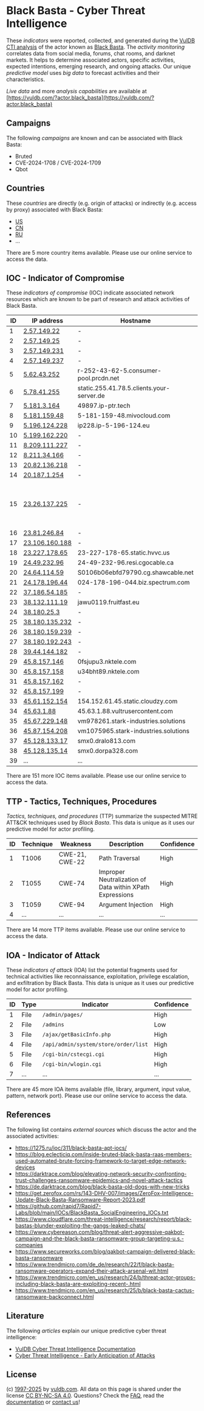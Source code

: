 # Black Basta - Cyber Threat Intelligence

These _indicators_ were reported, collected, and generated during the [VulDB CTI analysis](https://vuldb.com/?kb.cti) of the actor known as [Black Basta](https://vuldb.com/?actor.black_basta). The _activity monitoring_ correlates data from social media, forums, chat rooms, and darknet markets. It helps to determine associated actors, specific activities, expected intentions, emerging research, and ongoing attacks. Our unique _predictive model_ uses _big data_ to forecast activities and their characteristics.

_Live data_ and more _analysis capabilities_ are available at [https://vuldb.com/?actor.black_basta](https://vuldb.com/?actor.black_basta)

## Campaigns

The following _campaigns_ are known and can be associated with Black Basta:

* Bruted
* CVE-2024-1708 / CVE-2024-1709
* Qbot

## Countries

These _countries_ are directly (e.g. origin of attacks) or indirectly (e.g. access by proxy) associated with Black Basta:

* [US](https://vuldb.com/?country.us)
* [CN](https://vuldb.com/?country.cn)
* [RU](https://vuldb.com/?country.ru)
* ...

There are 5 more country items available. Please use our online service to access the data.

## IOC - Indicator of Compromise

These _indicators of compromise_ (IOC) indicate associated network resources which are known to be part of research and attack activities of Black Basta.

ID | IP address | Hostname | Campaign | Confidence
-- | ---------- | -------- | -------- | ----------
1 | [2.57.149.22](https://vuldb.com/?ip.2.57.149.22) | - | Bruted | High
2 | [2.57.149.25](https://vuldb.com/?ip.2.57.149.25) | - | Bruted | High
3 | [2.57.149.231](https://vuldb.com/?ip.2.57.149.231) | - | Bruted | High
4 | [2.57.149.237](https://vuldb.com/?ip.2.57.149.237) | - | Bruted | High
5 | [5.62.43.252](https://vuldb.com/?ip.5.62.43.252) | r-252-43-62-5.consumer-pool.prcdn.net | - | High
6 | [5.78.41.255](https://vuldb.com/?ip.5.78.41.255) | static.255.41.78.5.clients.your-server.de | - | High
7 | [5.181.3.164](https://vuldb.com/?ip.5.181.3.164) | 49897.ip-ptr.tech | - | High
8 | [5.181.159.48](https://vuldb.com/?ip.5.181.159.48) | 5-181-159-48.mivocloud.com | - | High
9 | [5.196.124.228](https://vuldb.com/?ip.5.196.124.228) | ip228.ip-5-196-124.eu | - | High
10 | [5.199.162.220](https://vuldb.com/?ip.5.199.162.220) | - | - | High
11 | [8.209.111.227](https://vuldb.com/?ip.8.209.111.227) | - | - | High
12 | [8.211.34.166](https://vuldb.com/?ip.8.211.34.166) | - | - | High
13 | [20.82.136.218](https://vuldb.com/?ip.20.82.136.218) | - | - | High
14 | [20.187.1.254](https://vuldb.com/?ip.20.187.1.254) | - | - | High
15 | [23.26.137.225](https://vuldb.com/?ip.23.26.137.225) | - | CVE-2024-1708 / CVE-2024-1709 | High
16 | [23.81.246.84](https://vuldb.com/?ip.23.81.246.84) | - | - | High
17 | [23.106.160.188](https://vuldb.com/?ip.23.106.160.188) | - | - | High
18 | [23.227.178.65](https://vuldb.com/?ip.23.227.178.65) | 23-227-178-65.static.hvvc.us | - | High
19 | [24.49.232.96](https://vuldb.com/?ip.24.49.232.96) | 24-49-232-96.resi.cgocable.ca | Qbot | High
20 | [24.64.114.59](https://vuldb.com/?ip.24.64.114.59) | S0106b06ebfd79790.cg.shawcable.net | Qbot | High
21 | [24.178.196.44](https://vuldb.com/?ip.24.178.196.44) | 024-178-196-044.biz.spectrum.com | - | High
22 | [37.186.54.185](https://vuldb.com/?ip.37.186.54.185) | - | - | High
23 | [38.132.111.19](https://vuldb.com/?ip.38.132.111.19) | jawu0119.fruitfast.eu | - | High
24 | [38.180.25.3](https://vuldb.com/?ip.38.180.25.3) | - | - | High
25 | [38.180.135.232](https://vuldb.com/?ip.38.180.135.232) | - | - | High
26 | [38.180.159.239](https://vuldb.com/?ip.38.180.159.239) | - | - | High
27 | [38.180.192.243](https://vuldb.com/?ip.38.180.192.243) | - | - | High
28 | [39.44.144.182](https://vuldb.com/?ip.39.44.144.182) | - | - | High
29 | [45.8.157.146](https://vuldb.com/?ip.45.8.157.146) | 0fsjupu3.nktele.com | - | High
30 | [45.8.157.158](https://vuldb.com/?ip.45.8.157.158) | u34bht89.nktele.com | - | High
31 | [45.8.157.162](https://vuldb.com/?ip.45.8.157.162) | - | - | High
32 | [45.8.157.199](https://vuldb.com/?ip.45.8.157.199) | - | - | High
33 | [45.61.152.154](https://vuldb.com/?ip.45.61.152.154) | 154.152.61.45.static.cloudzy.com | - | High
34 | [45.63.1.88](https://vuldb.com/?ip.45.63.1.88) | 45.63.1.88.vultrusercontent.com | - | Medium
35 | [45.67.229.148](https://vuldb.com/?ip.45.67.229.148) | vm978261.stark-industries.solutions | - | High
36 | [45.87.154.208](https://vuldb.com/?ip.45.87.154.208) | vm1075965.stark-industries.solutions | - | High
37 | [45.128.133.17](https://vuldb.com/?ip.45.128.133.17) | smx0.dralo813.com | - | High
38 | [45.128.135.14](https://vuldb.com/?ip.45.128.135.14) | smx0.dorpa328.com | - | High
39 | ... | ... | ... | ...

There are 151 more IOC items available. Please use our online service to access the data.

## TTP - Tactics, Techniques, Procedures

_Tactics, techniques, and procedures_ (TTP) summarize the suspected MITRE ATT&CK techniques used by _Black Basta_. This data is unique as it uses our predictive model for actor profiling.

ID | Technique | Weakness | Description | Confidence
-- | --------- | -------- | ----------- | ----------
1 | T1006 | CWE-21, CWE-22 | Path Traversal | High
2 | T1055 | CWE-74 | Improper Neutralization of Data within XPath Expressions | High
3 | T1059 | CWE-94 | Argument Injection | High
4 | ... | ... | ... | ...

There are 14 more TTP items available. Please use our online service to access the data.

## IOA - Indicator of Attack

These _indicators of attack_ (IOA) list the potential fragments used for technical activities like reconnaissance, exploitation, privilege escalation, and exfiltration by Black Basta. This data is unique as it uses our predictive model for actor profiling.

ID | Type | Indicator | Confidence
-- | ---- | --------- | ----------
1 | File | `/admin/pages/` | High
2 | File | `/admins` | Low
3 | File | `/ajax/getBasicInfo.php` | High
4 | File | `/api/admin/system/store/order/list` | High
5 | File | `/cgi-bin/cstecgi.cgi` | High
6 | File | `/cgi-bin/wlogin.cgi` | High
7 | ... | ... | ...

There are 45 more IOA items available (file, library, argument, input value, pattern, network port). Please use our online service to access the data.

## References

The following list contains _external sources_ which discuss the actor and the associated activities:

* https://1275.ru/ioc/311/black-basta-apt-iocs/
* https://blog.eclecticiq.com/inside-bruted-black-basta-raas-members-used-automated-brute-forcing-framework-to-target-edge-network-devices
* https://darktrace.com/blog/elevating-network-security-confronting-trust-challenges-ransomware-epidemics-and-novel-attack-tactics
* https://de.darktrace.com/blog/black-basta-old-dogs-with-new-tricks
* https://get.zerofox.com/rs/143-DHV-007/images/ZeroFox-Intelligence-Update-Black-Basta-Ransomware-Report-2023.pdf
* https://github.com/rapid7/Rapid7-Labs/blob/main/IOCs/BlackBasta_SocialEngineering_IOCs.txt
* https://www.cloudflare.com/threat-intelligence/research/report/black-bastas-blunder-exploiting-the-gangs-leaked-chats/
* https://www.cybereason.com/blog/threat-alert-aggressive-qakbot-campaign-and-the-black-basta-ransomware-group-targeting-u.s.-companies
* https://www.secureworks.com/blog/qakbot-campaign-delivered-black-basta-ransomware
* https://www.trendmicro.com/de_de/research/22/f/black-basta-ransomware-operators-expand-their-attack-arsenal-wit.html
* https://www.trendmicro.com/en_us/research/24/b/threat-actor-groups-including-black-basta-are-exploiting-recent-.html
* https://www.trendmicro.com/en_us/research/25/b/black-basta-cactus-ransomware-backconnect.html

## Literature

The following _articles_ explain our unique predictive cyber threat intelligence:

* [VulDB Cyber Threat Intelligence Documentation](https://vuldb.com/?kb.cti)
* [Cyber Threat Intelligence - Early Anticipation of Attacks](https://www.scip.ch/en/?labs.20201022)

## License

(c) [1997-2025](https://vuldb.com/?kb.changelog) by [vuldb.com](https://vuldb.com/?kb.about). All data on this page is shared under the license [CC BY-NC-SA 4.0](https://creativecommons.org/licenses/by-nc-sa/4.0/). Questions? Check the [FAQ](https://vuldb.com/?kb.faq), read the [documentation](https://vuldb.com/?kb) or [contact us](https://vuldb.com/?contact)!
